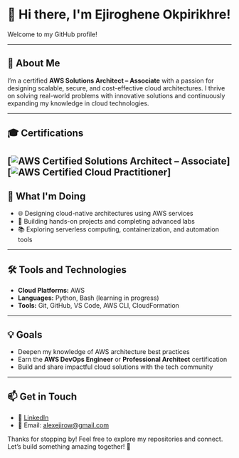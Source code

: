 # 👋 Hi there, I'm Ejiroghene Okpirikhre!

Welcome to my GitHub profile!

---

## 🚀 About Me  
I’m a certified **AWS Solutions Architect – Associate** with a passion for designing scalable, secure, and cost-effective cloud architectures. I thrive on solving real-world problems with innovative solutions and continuously expanding my knowledge in cloud technologies.

---

## 🎓 Certifications  
[![AWS Certified Solutions Architect – Associate](https://www.credly.com/badges/abf270f7-198b-4554-a542-cef4490312ca/public_url)]  
[![AWS Certified Cloud Practitioner]([https://www.credly.com/badges/8e9ed054-804a-4070-a6d8-6356ab140e9d/public_url)]
---

## 🌱 What I'm Doing  
- 🌐 Designing cloud-native architectures using AWS services  
- 🧪 Building hands-on projects and completing advanced labs  
- 📚 Exploring serverless computing, containerization, and automation tools  

---

## 🛠️ Tools and Technologies  
- **Cloud Platforms:** AWS  
- **Languages:** Python, Bash (learning in progress)  
- **Tools:** Git, GitHub, VS Code, AWS CLI, CloudFormation  

---

## 💡 Goals  
- Deepen my knowledge of AWS architecture best practices  
- Earn the **AWS DevOps Engineer** or **Professional Architect** certification  
- Build and share impactful cloud solutions with the tech community  

---

## 📫 Get in Touch  
- 📍 [LinkedIn](https://www.linkedin.com/in/okpirikhre-ejiro/)  
- 📧 Email: alexejirow@gmail.com  

Thanks for stopping by! Feel free to explore my repositories and connect. Let’s build something amazing together! 🌟
